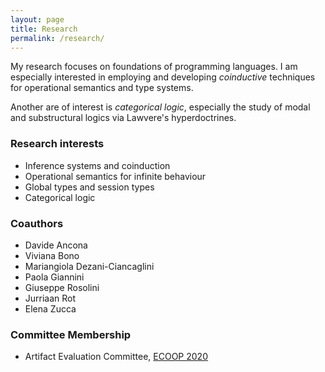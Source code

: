 ```yaml
---
layout: page
title: Research
permalink: /research/
---
```


My research focuses on foundations of programming languages. 
I am especially interested in employing and developing *coinductive* techniques for operational semantics and type systems. 

Another are of interest is *categorical logic*, especially the study of modal and substructural logics via Lawvere's hyperdoctrines. 

### Research interests 
* Inference systems and coinduction 
* Operational semantics for infinite behaviour 
* Global types and session types 
* Categorical logic

### Coauthors 
* Davide Ancona 
* Viviana Bono 
* Mariangiola Dezani-Ciancaglini 
* Paola Giannini 
* Giuseppe Rosolini 
* Jurriaan Rot 
* Elena Zucca 

### Committee Membership 
* Artifact Evaluation Committee, [ECOOP 2020](https://2020.ecoop.org/) 
